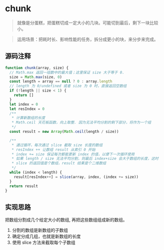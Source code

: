 # chunk

> 就像是分蛋糕，把蛋糕切成一定大小的几块。可能切到最后，剩下一块比较小。

> 运用场景：把耗时长、影响性能的任务，拆分成更小的块，来分步来完成。

## 源码注释
```js
function chunk(array, size) {
  // Math.max 返回一组数中的最大值；这里保证 size 大于等于 0.
  size = Math.max(size, 0)
  const length = array == null ? 0 : array.length
  // length 为 0/undefined 或者 size 为 0 时，直接返回空数组
  if (!length || size < 1) {
    return []
  }
  let index = 0
  let resIndex = 0
  /**
   * 计算新数组的长度
   * Math.ceil 天花板函数，向上取整. 因为无法平均分割的剩下部分，将作为一个组
   */
  const result = new Array(Math.ceil(length / size))

  /**
   * 通过循环，每次通过 slice 截取 size 长度的数组
   * resIndex ++ 让数组 result 从索引 0 开始
   * index += size 保证每次都能更新 index 的值，以便下一次循环使用
   * 如果 length / size 无法平均分割，则最后 index+size 会大于数组的长度，这时 slice 会截取数组的剩余部分
   * slice 的返回值是个数组，result 结果是个二维数组
   */
  while (index < length) {
    result[resIndex++] = slice(array, index, (index += size))
  }
  return result
}
```

## 实现思路
把数组分割成几个给定大小的数组, 再把这些数组组成新的数组。
1. 分割的数组是新数组的子数组
1. 确定分成几组，也就是新数组的长度
1. 使用 slice 方法来截取每个子数组

